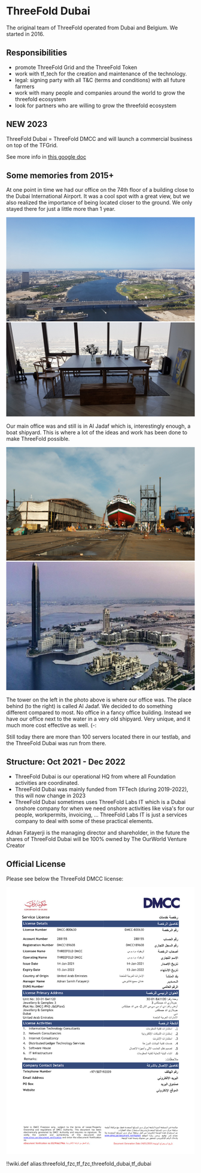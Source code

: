 # ThreeFold Dubai



The original team of ThreeFold operated from Dubai and Belgium. We started in 2016.

## Responsibilities

- promote ThreeFold Grid and the ThreeFold Token
- work with tf_tech for the creation and maintenance of the technology.
- legal: signing party with all T&C (terms and conditions) with all future farmers
- work with many people and companies around the world to grow the threefold ecosystem
- look for partners who are willing to grow the threefold ecosystem

## NEW 2023

ThreeFold Dubai = ThreeFold DMCC and will launch a commercial business on top of the TFGrid.

See more info in [this google doc](https://docs.google.com/document/d/10Ieu1D00vZdVNP9nQESk4WMszAM5vqi8XoWzSBy3xPU/edit)

## Some memories from 2015+

At one point in time we had our office on the 74th floor of a building close to the Dubai International Airport. It was a cool spot with a great view, but we also realized the importance of being located closer to the ground. We only stayed there for just a little more than 1 year.

![](img/view_dubai.jpg)
![](img/dubai_office1.jpg)

Our main office was and still is in Al Jadaf which is, interestingly enough, a boat shipyard. This is where a lot of the ideas and work has been done to make ThreeFold possible.

![](img/al_jadaf.jpg)
![](img/aljadaf2.jpg)

The tower on the left in the photo above is where our office was. The place behind (to the right) is called Al Jadaf. We decided to do something different compared to most. No office in a fancy office building. Instead we have our office next to the water in a very old shipyard. Very unique, and it much more cost effective as well. (-:

Still today there are more than 100 servers located there in our testlab, and the ThreeFold Dubai was run from there.

## Structure: Oct 2021 - Dec 2022

- ThreeFold Dubai is our operational HQ from where all Foundation activities are coordinated.
- ThreeFold Dubai was mainly funded from TFTech (during 2019-2022), this will now change in 2023
- ThreeFold Dubai sometimes uses ThreeFold Labs IT which is a Dubai onshore company for when we need onshore activities like visa's for our people, workpermits, invoicing, ... ThreeFold Labs IT is just a services company to deal with some of these practical elements.

Adnan Fatayerji is the managing director and shareholder, in the future the shares of ThreeFold Dubai will be 100% owned by The OurWorld Venture Creator

## Official License

Please see below the ThreeFold DMCC license:

![](img/threefold_dmcc_license_certificate.jpg)


!!wiki.def alias:threefold_fzc,tf_fzc,threefold_dubai,tf_dubai

